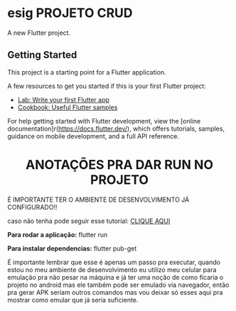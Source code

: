 # esig PROJETO CRUD

A new Flutter project.

## Getting Started

This project is a starting point for a Flutter application.

A few resources to get you started if this is your first Flutter project:

- [Lab: Write your first Flutter app](https://docs.flutter.dev/get-started/codelab)
- [Cookbook: Useful Flutter samples](https://docs.flutter.dev/cookbook)

For help getting started with Flutter development, view the
[online documentation]r(https://docs.flutter.dev/), which offers tutorials,
samples, guidance on mobile development, and a full API reference.


<h1 align="center"> ANOTAÇÕES PRA DAR RUN NO PROJETO </h1>
<p>É IMPORTANTE TER O AMBIENTE DE DESENVOLVIMENTO JÁ CONFIGURADO!!</p>
<p>caso não tenha pode seguir esse tutorial: <a href="https://www.youtube.com/watch?v=3ak62FKfmUk">CLIQUE AQUI</a></p>

<p><b>Para rodar a aplicação:</b> flutter run</p>
<p><b>Para instalar dependencias:</b> flutter pub-get</p>
<p>É importante lembrar que esse é apenas um passo pra executar, quando estou no meu ambiente de desenvolvimento eu utilizo meu celular para emulação pra não pesar na máquina e já ter uma noção de como ficaria o projeto no android mas ele também pode ser emulado via navegador, então pra gerar APK seriam outros comandos mas vou deixar só esses aqui pra mostrar como emular que já seria suficiente.</p>
